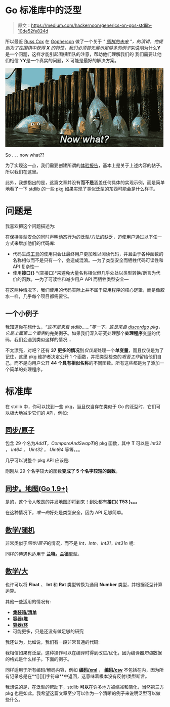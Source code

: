 # Go 标准库中的泛型

> 原文：<https://medium.com/hackernoon/generics-on-gos-stdlib-10de52fe824d>

所以最近 [Russ Cox](https://twitter.com/_rsc?lang=en) 在 [Gophercon](https://www.youtube.com/playlist?list=PL2ntRZ1ySWBdD9bru6IR-_WXUgJqvrtx9) 做了一个关于 *"* [*围棋的未来*](https://www.youtube.com/watch?v=0Zbh_vmAKvk&index=4&list=PL2ntRZ1ySWBdD9bru6IR-_WXUgJqvrtx9) *"，*的演讲，他提到为了在围棋中获得 **X** 的特性，我们必须首先展示足够多的*例子*来说明为什么**Y** 是一个问题，这样才能引起围棋团队的注意，帮助他们理解我们的 我们需要让他们相信 Y**Y**是一个真实的问题，X 可能是最好的解决方案。

![](img/35415ccacd5e3f43cb7d13aa55d78500.png)

So . . . now what??

为了实现这一点，我们需要创建所谓的[体验报告](https://github.com/golang/go/wiki/ExperienceReports)，基本上是关于上述内容的帖子。所以我们在这里。

此外，我想指出的是，这篇文章并没有**而不是**涵盖任何具体的实现示例，而是简单地看了一下 [stdlib](https://hackernoon.com/tagged/stdlib) 的一些 pkg 如果实现了类似泛型的东西可能会是什么样子。

# 问题是

我喜欢把这个问题描述为:

在保持类型安全的同时声明动态行为的泛型/方法的缺乏，迫使用户通过以下任一方式来增加他们的代码库:

*   代码生成[工具](https://hackernoon.com/tagged/tools)的使用只会让最终用户更加难以阅读代码，并且由于各种函数的名称相似而不是只有一个，会造成混淆。—为了类型安全而牺牲代码可读性和 API 复杂性—
*   使用**接口{}** *(空接口)*来避免大量名称相似但几乎处处以类型转换/断言为代价的函数。—为了可读性和减少用户 API 而牺牲类型安全—

在这两种情况下，我们使用的代码实际上并不属于应用程序的核心逻辑，而是像胶水一样，几乎每个项目都需要它。

## 一个小例子

我知道你在想什么，*“这不是来自 stdlib……”*等一下，这是来自 [discordgo](https://github.com/bwmarrin/discordgo) pkg，它是上面第二个*案例*的完美例子。如果我们深入研究处理那个**处理程序**变量的代码，我们会遇到类似这样的情况…

不太漂亮，对吧？还有 **37** **更多的情况**到*仅仅是*处理一个**单变量**，而且仅仅是为了记住，这里 pkg 维护者决定公开 1 个函数，并把类型检查的*艰苦工作*留给他们自己，而不是向用户公开 **44 个具有相似名称**的不同函数。所有这些都是为了添加一个简单的处理程序。

# 标准库

在 stdlib 中，你可以找到一些 pkg，当且仅当存在类似于 Go 的泛型时，它们可以极大地减少它们的 API，例如:

## [同步/原子](https://golang.org/pkg/sync/atomic/)

包含 29 个名为*Add****T***，*CompareAndSwap****T***的 pkg 函数，其中 **T** 可以是 *Int32* ， *Int64* ， *Uint32* ， *Uint64* 等等。。。

几乎可以说整个 pkg API 应该是:

刚刚从 29 个名字较大的函数**变成了 5 个名字较短的函数**。

## [同步。地图(Go 1.9+)](https://godoc.org/golang.org/x/sync/syncmap)

是的，这个令人敬畏的并发地图即将到来！到处都有**接口{ T53 }。。。**

在这种情况下，*唯一的*好处是类型安全，因为 API 足够简单。

## [数学/随机](https://golang.org/pkg/math/rand/)

非常类似于*同步/原子*的情况，而不是 *Int，Intn，Int31，Int31n* 呢:

同样的待遇也适用于 [**兰特。兰德**型](https://golang.org/pkg/math/rand/#Rand)型。

## [数学/大](https://golang.org/pkg/math/big/)

也许可以将 **Float** 、 **Int** 和 **Rat** 类型转换为通用 **Number** 类型，并根据泛型计算运算。

其他一些适用的情况有:

*   [**集装箱/清单**](https://golang.org/pkg/container/list/)
*   [**容器/堆**](https://golang.org/pkg/container/heap/)
*   [**容器/环**](https://golang.org/pkg/container/ring/)
*   可能更多，只是还没有做足够的研究

我还认为，比如说，我们有一段非常普通的代码:

我相信如果有泛型，这种操作可以在编译时得到改进/优化，因为编译器*知道*数据的格式是什么样子。下面的例子。

同样适用于所有编码/解码内容，例如 [**编码/xml**](https://golang.org/pkg/encoding/xml/) ， [**编码/csv**](https://golang.org/pkg/encoding/csv/) 不包括在内，因为所有记录总是在**[][][]字符串**中返回，这意味着根本没有反射/类型断言。

我想说的是，在泛型的帮助下，stdlib **可以**在许多地方被缩减和简化，当然第三方 pkg 也是如此。我希望这篇文章至少可以作为一个清晰的例子来说明泛型可以做些什么。
